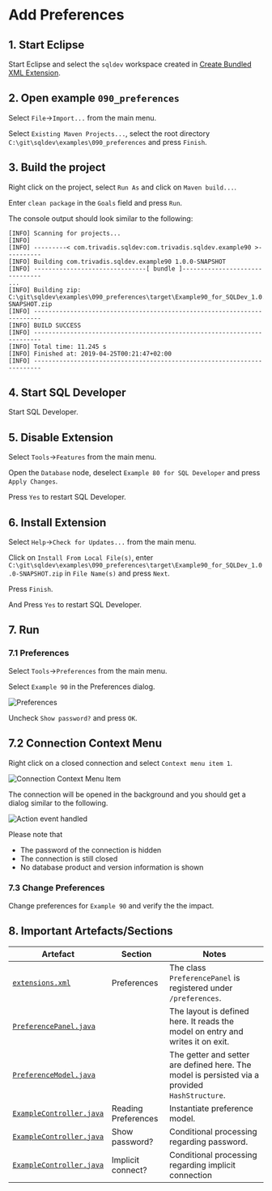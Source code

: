 # Add Preferences

## 1. Start Eclipse

Start Eclipse and select the `sqldev` workspace created in [Create Bundled XML Extension](https://github.com/PhilippSalvisberg/sqldev/tree/main/workshop/050_create_bundled_xml_extension).

## 2. Open example `090_preferences`

Select `File`->`Import...` from the main menu.

Select `Existing Maven Projects...`, select the root directory `C:\git\sqldev\examples\090_preferences` and press `Finish`.

## 3. Build the project

Right click on the project, select `Run As` and click on `Maven build...`.

Enter `clean package` in the `Goals` field and press `Run`.

The console output should look similar to the following:

```text
[INFO] Scanning for projects...
[INFO] 
[INFO] ---------< com.trivadis.sqldev:com.trivadis.sqldev.example90 >----------
[INFO] Building com.trivadis.sqldev.example90 1.0.0-SNAPSHOT
[INFO] -------------------------------[ bundle ]-------------------------------
...
[INFO] Building zip: C:\git\sqldev\examples\090_preferences\target\Example90_for_SQLDev_1.0.0-SNAPSHOT.zip
[INFO] ------------------------------------------------------------------------
[INFO] BUILD SUCCESS
[INFO] ------------------------------------------------------------------------
[INFO] Total time: 11.245 s
[INFO] Finished at: 2019-04-25T00:21:47+02:00
[INFO] ------------------------------------------------------------------------
```

## 4. Start SQL Developer

Start SQL Developer.

## 5. Disable Extension

Select `Tools`->`Features` from the main menu.

Open the `Database` node, deselect `Example 80 for SQL Developer` and press `Apply Changes`.

Press `Yes` to restart SQL Developer.

## 6. Install Extension

Select `Help`->`Check for Updates...` from the main menu.

Click on `Install From Local File(s)`, enter `C:\git\sqldev\examples\090_preferences\target\Example90_for_SQLDev_1.0.0-SNAPSHOT.zip` in `File Name(s)` and press `Next`.

Press `Finish`.

And Press `Yes` to restart SQL Developer.

## 7. Run

### 7.1 Preferences

Select `Tools`->`Preferences` from the main menu.

Select `Example 90` in the Preferences dialog.

![Preferences](./images/preferences.png)

Uncheck `Show password?` and press `OK`.

## 7.2 Connection Context Menu

Right click on a closed connection and select `Context menu item 1`.

![Connection Context Menu Item](./images/connection_context_menu_item.png)

The connection will be opened in the background and you should get a dialog similar to the following.

![Action event handled](./images/connection_action_event_handled.png)

Please note that 

- The password of the connection is hidden
- The connection is still closed
- No database product and version information is shown

### 7.3 Change Preferences

Change preferences for `Example 90` and verify the the impact.

## 8. Important Artefacts/Sections

| Artefact | Section | Notes |
| -------- | ------- | ----- |
| [`extensions.xml`](https://github.com/PhilippSalvisberg/sqldev/blob/main/examples/090_preferences/extension.xml#L70-L75) | Preferences | The class `PreferencePanel` is registered under `/preferences`. |
| [`PreferencePanel.java`](https://github.com/PhilippSalvisberg/sqldev/blob/main/examples/090_preferences/src/main/java/com/trivadis/sqldev/example90/PreferencePanel.java#L20-L28) |  | The layout is defined here. It reads the model on entry and writes it on exit. |
| [`PreferenceModel.java`](https://github.com/PhilippSalvisberg/sqldev/blob/main/examples/090_preferences/src/main/java/com/trivadis/sqldev/example90/PreferenceModel.java#L21-L35) |  | The getter and setter are defined here. The model is persisted via a provided `HashStructure`. |
| [`ExampleController.java`](https://github.com/PhilippSalvisberg/sqldev/blob/main/examples/090_preferences/src/main/java/com/trivadis/sqldev/example90/ExampleController.java#L50) | Reading Preferences | Instantiate preference model. |
| [`ExampleController.java`](https://github.com/PhilippSalvisberg/sqldev/blob/main/examples/090_preferences/src/main/java/com/trivadis/sqldev/example90/ExampleController.java#L59-L63) | Show password? | Conditional processing regarding password. |
| [`ExampleController.java`](https://github.com/PhilippSalvisberg/sqldev/blob/main/examples/090_preferences/src/main/java/com/trivadis/sqldev/example90/ExampleController.java#L65-L72) | Implicit connect? | Conditional processing regarding implicit connection |
